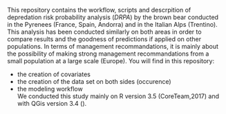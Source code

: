 This repository contains the workflow, scripts and descrpition of depredation risk probability analysis (*DRPA*) by the brown bear conducted in the Pyrenees (France, Spain, Andorra) and in the Italian Alps (Trentino). This analysis has been conducted similarly on both areas in order to compare results and the goodness of predictions if applied on other populations. In terms of management recommandations, it is mainly about the possibility of making strong management recommandations from a small population at a large scale (Europe).
You will find in this repository:
- the creation of covariates     
- the creation of the data set on both sides (occurence)
- the modeling workflow   
We conducted this study mainly on R version 3.5 (CoreTeam,2017) and with QGis version 3.4 ().


